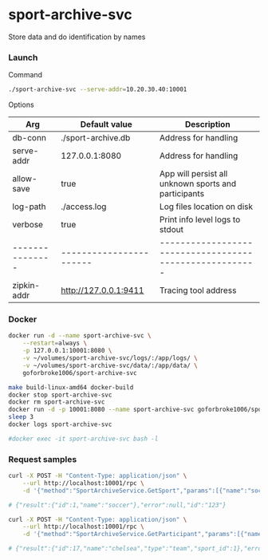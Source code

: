 # sport-archive-svc

Store data and do identification by names

### Launch

Command

```bash
./sport-archive-svc --serve-addr=10.20.30.40:10001
```

Options

| Arg           | Default value         | Description                                           |
|---------------|-----------------------|-------------------------------------------------------|
| db-conn       | ./sport-archive.db    | Address for handling                                  |
| serve-addr    | 127.0.0.1:8080        | Address for handling                                  |
| allow-save    | true                  | App will persist all unknown sports and participants  |
| log-path      | ./access.log          | Log files location on disk                            |
| verbose       | true                  | Print info level logs to stdout                       |
|---------------|-----------------------|-------------------------------------------------------|
| zipkin-addr   | http://127.0.0.1:9411 | Tracing tool address                                  |


### Docker

```bash
docker run -d --name sport-archive-svc \
    --restart=always \
    -p 127.0.0.1:10001:8080 \
    -v ~/volumes/sport-archive-svc/logs/:/app/logs/ \
    -v ~/volumes/sport-archive-svc/data/:/app/data/ \
    goforbroke1006/sport-archive-svc
```

```bash
make build-linux-amd64 docker-build
docker stop sport-archive-svc
docker rm sport-archive-svc
docker run -d -p 10001:8080 --name sport-archive-svc goforbroke1006/sport-archive-svc
sleep 3
docker logs sport-archive-svc

#docker exec -it sport-archive-svc bash -l
```

### Request samples

```bash
curl -X POST -H "Content-Type: application/json" \
    --url http://localhost:10001/rpc \
    -d '{"method":"SportArchiveService.GetSport","params":[{"name":"soccer"}],"id":"123"}'

# {"result":{"id":1,"name":"soccer"},"error":null,"id":"123"}
```


```bash
curl -X POST -H "Content-Type: application/json" \
    --url http://localhost:10001/rpc \
    -d '{"method":"SportArchiveService.GetParticipant","params":[{"name":"Chelsea","sport_name":"Soccer"}],"id":"123"}'

# {"result":{"id":17,"name":"chelsea","type":"team","sport_id":1},"error":null,"id":"123"}
```
